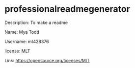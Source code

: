 # professionalreadmegenerator



Description: To make a readme

Name: Mya Todd

Username: mt428376

license: MLT

Link: https://opensource.org/licenses/MIT

